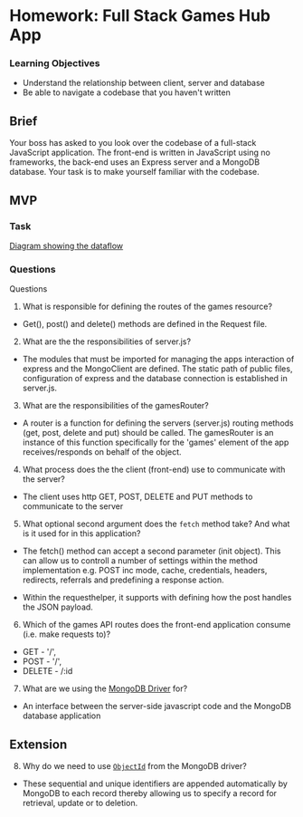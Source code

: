 # Homework: Full Stack Games Hub App

### Learning Objectives

- Understand the relationship between client, server and database
- Be able to navigate a codebase that you haven't written

## Brief

Your boss has asked to you look over the codebase of a full-stack JavaScript application. The front-end is written in JavaScript using no frameworks, the back-end uses an Express server and a MongoDB database. Your task is to make yourself familiar with the codebase.

## MVP

### Task
[Diagram showing the dataflow](https://github.com/krismac/CodeClan_w08d01_hw_full_stack_preparation/blob/master/MongoDB%20-%20Games%20Hub%20-%20Homework.pdf) 


### Questions

Questions
1. What is responsible for defining the routes of the games resource?
- Get(), post() and delete() methods are defined in the Request file.

2. What are the the responsibilities of server.js?
- The modules that must be imported for managing the apps interaction of express and the MongoClient are defined. The static path of public files, configuration of express and the database connection is established in server.js.

3. What are the responsibilities of the gamesRouter?
- A router is a function for defining the servers (server.js) routing methods (get, post, delete and put) should be called. The gamesRouter is an instance of this function specifically for the 'games' element of the app receives/responds on behalf of the object. 

4. What process does the the client (front-end) use to communicate with the server?
- The client uses http GET, POST, DELETE and PUT methods to communicate to the server

5. What optional second argument does the `fetch` method take? And what is it used for in this application? 
- The fetch() method can accept a second parameter (init object). This can allow us to controll a number of settings within the method implementation e.g. POST inc mode, cache, credentials, headers, redirects, referrals and predefining a response action. 

- Within the requesthelper, it supports with defining how the post handles the JSON payload. 

6. Which of the games API routes does the front-end application consume (i.e. make requests to)?
- GET - '/', 
- POST - '/', 
- DELETE - /:id

7. What are we using the [MongoDB Driver](http://mongodb.github.io/node-mongodb-native/) for?
- An interface between the server-side javascript code and the MongoDB database application

## Extension
8. Why do we need to use [`ObjectId`](https://mongodb.github.io/node-mongodb-native/api-bson-generated/objectid.html) from the MongoDB driver?
- These sequential and unique identifiers are appended automatically by MongoDB to each record thereby allowing us to specify a record for retrieval, update or to deletion.

